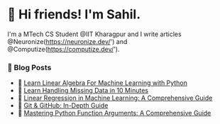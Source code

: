 # 👋 Hi friends! I'm Sahil.

I'm a MTech CS Student @IIT Kharagpur and I write articles @Neuronize(https://neuronize.dev/') and @Computize(https://computize.dev/'). 


### 📙 Blog Posts
<!-- BLOGPOSTS:START -->
 - 🌮 [Learn Linear Algebra For Machine Learning with Python](https://neuronize.dev/learn-linear-algebra-for-machine-learning-with-python)
 - 🌮 [Learn Handling Missing Data in 10 Minutes](https://neuronize.dev/learn-handling-missing-data-in-10-minutes)
 - 🚀 [Linear Regression in Machine Learning: A Comprehensive Guide](https://neuronize.dev/linear-regression-in-machine-learning-a-comprehensive-guide)
 - 🚀 [Git &amp; GitHub: In-Depth Guide](https://neuronize.dev/git-github-in-depth-guide)
 - 🚀 [Mastering Python Function Arguments: A Comprehensive Guide](https://neuronize.dev/mastering-python-function-arguments-a-comprehensive-guide)<!-- BLOGPOSTS:END -->

<!--
**dotslashbit/dotslashbit** is a ✨ _special_ ✨ repository because its `README.md` (this file) appears on your GitHub profile.

Here are some ideas to get you started:

- 🔭 I’m currently working on ...
- 🌱 I’m currently learning ...
- 👯 I’m looking to collaborate on ...
- 🤔 I’m looking for help with ...
- 💬 Ask me about ...
- 📫 How to reach me: ...
- 😄 Pronouns: ...
- ⚡ Fun fact: ...
-->
